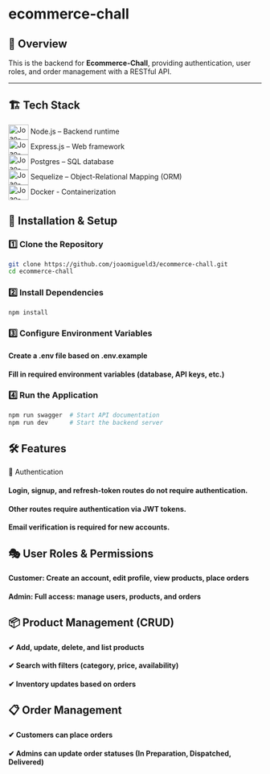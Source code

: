 # ecommerce-chall

## 📌 Overview  
This is the backend for **Ecommerce-Chall**, providing authentication, user roles, and order management with a RESTful API.

---

## 🏗 Tech Stack

<img align="center" alt="Joao-Node" height="30" width="40" src="https://skillicons.dev/icons?i=nodejs&theme=light"> Node.js – Backend runtime  
<img align="center" alt="Joao-Express" height="30" width="40" src="https://skillicons.dev/icons?i=express&theme=light"> Express.js – Web framework  
<img align="center" alt="Joao-Postgres" height="30" width="40" src="https://skillicons.dev/icons?i=postgres&theme=light"> Postgres – SQL database  
<img align="center" alt="Joao-Sequelize" height="30" width="40" src="https://skillicons.dev/icons?i=sequelize&theme=light"> Sequelize – Object-Relational Mapping (ORM)  
<img align="center" alt="Joao-Docker" height="30" width="40" src="https://skillicons.dev/icons?i=docker&theme=light"> Docker - Containerization

</div>

## 🚀 Installation & Setup  

### 1️⃣ Clone the Repository  
```sh
git clone https://github.com/joaomigueld3/ecommerce-chall.git
cd ecommerce-chall
```

### 2️⃣ Install Dependencies  
```sh
npm install
```
### 3️⃣ Configure Environment Variables
#### Create a .env file based on .env.example
#### Fill in required environment variables (database, API keys, etc.)

### 4️⃣ Run the Application
```sh
npm run swagger  # Start API documentation  
npm run dev      # Start the backend server
```

## 🛠 Features
🔐 Authentication
#### Login, signup, and refresh-token routes do not require authentication.
#### Other routes require authentication via JWT tokens.
#### Email verification is required for new accounts.

## 🎭 User Roles & Permissions
#### Customer:	Create an account, edit profile, view products, place orders
#### Admin:	Full access: manage users, products, and orders

## 📦 Product Management (CRUD)
#### ✔ Add, update, delete, and list products
#### ✔ Search with filters (category, price, availability)
#### ✔ Inventory updates based on orders

## 📋 Order Management
#### ✔ Customers can place orders
#### ✔ Admins can update order statuses (In Preparation, Dispatched, Delivered)

